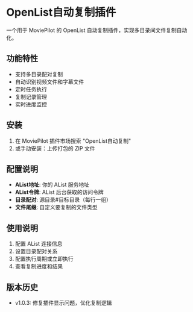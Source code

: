 # OpenList自动复制插件

一个用于 MoviePilot 的 OpenList 自动复制插件，实现多目录间文件复制自动化。

## 功能特性

- 支持多目录配对复制
- 自动识别视频文件和字幕文件
- 定时任务执行
- 复制记录管理
- 实时进度监控

## 安装

1. 在 MoviePilot 插件市场搜索 "OpenList自动复制"
2. 或手动安装：上传打包的 ZIP 文件

## 配置说明

- **AList地址**: 你的 AList 服务地址
- **AList令牌**: AList 后台获取的访问令牌
- **目录配对**: 源目录#目标目录（每行一组）
- **文件尾缀**: 自定义要复制的文件类型

## 使用说明

1. 配置 AList 连接信息
2. 设置目录配对关系
3. 配置执行周期或立即执行
4. 查看复制进度和结果

## 版本历史

- v1.0.3: 修复插件显示问题，优化复制逻辑